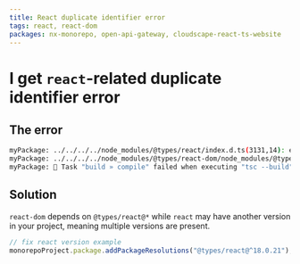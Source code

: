 ```yaml
---
title: React duplicate identifier error
tags: react, react-dom
packages: nx-monorepo, open-api-gateway, cloudscape-react-ts-website
---
```


# I get `react`-related duplicate identifier error

## The error

```bash
myPackage: ../../../../node_modules/@types/react/index.d.ts(3131,14): error TS2300: Duplicate identifier 'LibraryManagedAttributes'.
myPackage: ../../../../node_modules/@types/react-dom/node_modules/@types/react/index.d.ts(3131,14): error TS2300: Duplicate identifier 'LibraryManagedAttributes'.
myPackage: 👾 Task "build » compile" failed when executing "tsc --build" (cwd: /Users/<user>/projects/myProject/packages/myPackage/generated/typescript)
```

## Solution

`react-dom` depends on `@types/react@*` while `react` may have another version in your project, meaning multiple versions are present.

```ts
// fix react version example
monorepoProject.package.addPackageResolutions("@types/react@^18.0.21");
```
